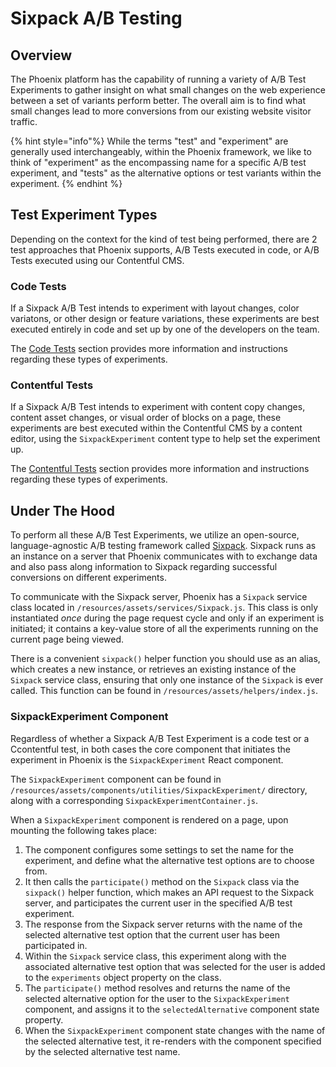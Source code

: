 # Sixpack A/B Testing

## Overview

The Phoenix platform has the capability of running a variety of A/B Test Experiments to gather insight on what small changes on the web experience between a set of variants perform better. The overall aim is to find what small changes lead to more conversions from our existing website visitor traffic.

{% hint style="info"%}
While the terms "test" and "experiment" are generally used interchangeably, within the Phoenix framework, we like to think of "experiment" as the encompassing name for a specific A/B test experiment, and "tests" as the alternative options or test variants within the experiment.
{% endhint %}

## Test Experiment Types

Depending on the context for the kind of test being performed, there are 2 test approaches that Phoenix supports, A/B Tests executed in code, or A/B Tests executed using our Contentful CMS.

### Code Tests

If a Sixpack A/B Test intends to experiment with layout changes, color variatons, or other design or feature variations, these experiments are best executed entirely in code and set up by one of the developers on the team.

The [Code Tests](sixpack-code-tests.md) section provides more information and instructions regarding these types of experiments.

### Contentful Tests

If a Sixpack A/B Test intends to experiment with content copy changes, content asset changes, or visual order of blocks on a page, these experiments are best executed within the Contentful CMS by a content editor, using the `SixpackExperiment` content type to help set the experiment up.

The [Contentful Tests](sixpack-contentful-tests.md) section provides more information and instructions regarding these types of experiments.

## Under The Hood

To perform all these A/B Test Experiments, we utilize an open-source, language-agnostic A/B testing framework called [Sixpack](https://github.com/sixpack/sixpack). Sixpack runs as an instance on a server that Phoenix communicates with to exchange data and also pass along information to Sixpack regarding successful conversions on different experiments.

To communicate with the Sixpack server, Phoenix has a `Sixpack` service class located in `/resources/assets/services/Sixpack.js`. This class is only instantiated _once_ during the page request cycle and only if an experiment is initiated; it contains a key-value store of all the experiments running on the current page being viewed.

There is a convenient `sixpack()` helper function you should use as an alias, which creates a new instance, or retrieves an existing instance of the `Sixpack` service class, ensuring that only one instance of the `Sixpack` is ever called. This function can be found in `/resources/assets/helpers/index.js`.

### SixpackExperiment Component

Regardless of whether a Sixpack A/B Test Experiment is a code test or a Ccontentful test, in both cases the core component that initiates the experiment in Phoenix is the `SixpackExperiment` React component.

The `SixpackExperiment` component can be found in `/resources/assets/components/utilities/SixpackExperiment/` directory, along with a corresponding `SixpackExperimentContainer.js`.

When a `SixpackExperiment` component is rendered on a page, upon mounting the following takes place:

1. The component configures some settings to set the name for the experiment, and define what the alternative test options are to choose from.
2. It then calls the `participate()` method on the `Sixpack` class via the `sixpack()` helper function, which makes an API request to the Sixpack server, and participates the current user in the specified A/B test experiment.
3. The response from the Sixpack server returns with the name of the selected alternative test option that the current user has been participated in.
4. Within the `Sixpack` service class, this experiment along with the associated alternative test option that was selected for the user is added to the `experiments` object property on the class.
5. The `participate()` method resolves and returns the name of the selected alternative option for the user to the `SixpackExperiment` component, and assigns it to the `selectedAlternative` component state property.
6. When the `SixpackExperiment` component state changes with the name of the selected alternative test, it re-renders with the component specified by the selected alternative test name.
